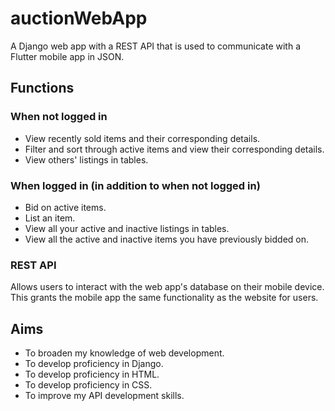 # auctionWebApp
A Django web app with a REST API that is used to communicate with a Flutter mobile app in JSON.

## Functions
### When not logged in
- View recently sold items and their corresponding details.
- Filter and sort through active items and view their corresponding details.
- View others' listings in tables.

### When logged in (in addition to when not logged in)
- Bid on active items.
- List an item.
- View all your active and inactive listings in tables.
- View all the active and inactive items you have previously bidded on.

### REST API
Allows users to interact with the web app's database on their mobile device.
This grants the mobile app the same functionality as the website for users.

## Aims
- To broaden my knowledge of web development.
- To develop proficiency in Django.
- To develop proficiency in HTML.
- To develop proficiency in CSS.
- To improve my API development skills.
